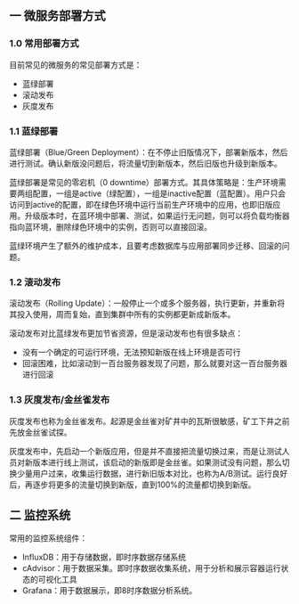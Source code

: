 ## 一 微服务部署方式

### 1.0 常用部署方式

目前常见的微服务的常见部署方式是：
- 蓝绿部署
- 滚动发布
- 灰度发布

### 1.1 蓝绿部署

蓝绿部署（Blue/Green Deployment）：在不停止旧版情况下，部署新版本，然后进行测试。确认新版没问题后，将流量切到新版本，然后旧版也升级到新版本。  

蓝绿部署是常见的零宕机（0 downtime）部署方式。其具体策略是：生产环境需要两组配置，一组是active（绿配置），一组是inactive配置（蓝配置）。用户只会访问到active的配置，即在绿色环境中运行当前生产环境中的应用，也即旧版应用。升级版本时，在蓝环境中部署、测试，如果运行无问题，则可以将负载均衡器指向蓝环境，删除绿色环境中的实例，否则可以直接回滚。  

蓝绿环境产生了额外的维护成本，且要考虑数据库与应用部署同步迁移、回滚的问题。  

### 1.2 滚动发布

滚动发布（Rolling Update）：一般停止一个或多个服务器，执行更新，并重新将其投入使用，周而复始，直到集群中所有的实例都更新成新版本。  

滚动发布对比蓝绿发布更加节省资源，但是滚动发布也有很多缺点：
- 没有一个确定的可运行环境，无法预知新版在线上环境是否可行
- 回滚困难，比如滚动到一百台服务器发现了问题，那么就要对这一百台服务器进行回滚

### 1.3 灰度发布/金丝雀发布

灰度发布也称为金丝雀发布。起源是金丝雀对矿井中的瓦斯很敏感，矿工下井之前先放金丝雀试探。  

灰度发布中，先启动一个新版应用，但是并不直接把流量切换过来，而是让测试人员对新版本进行线上测试，该启动的新版即是金丝雀。如果测试没有问题，那么切换少量用户过来，收集运行数据，进行新旧版本对比，也称为A/B测试。运行良好后，再逐步将更多的流量切换到新版，直到100%的流量都切换到新版。  


## 二 监控系统

常用的监控系统组件：
- InfluxDB：用于存储数据，即时序数据存储系统
- cAdvisor：用于数据采集。即时序数据收集系统，用于分析和展示容器运行状态的可视化工具
- Grafana：用于数据展示，即8时序数据分析系统。